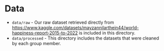 # Data

- `data/raw` - Our raw dataset retrieved directly from https://www.kaggle.com/datasets/mayzannilarthein44/world-happiness-report-2015-to-2022 is included in this directory. 
- `data/processed` - This directory includes the datasets that were cleaned by each group member. 

